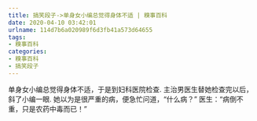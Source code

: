 ```yaml
---
title: 搞笑段子->单身女小编总觉得身体不适 | 糗事百科
date: 2020-04-10 03:42:01
urlname: 114d7b6a020989f6d3fb41a573d64655
tags: 
- 糗事百科
categories:
- 糗事百科
- 搞笑段子
---
```

单身女小编总觉得身体不适，于是到妇科医院检查. 主治男医生替她检查完以后，斜了小编一眼. 她以为是很严重的病，便急忙问道，“什么病？” 医生：“病倒不重，只是农药中毒而已！”


